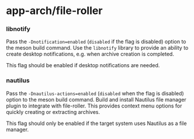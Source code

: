 # app-arch/file-roller

### libnotify
Pass the `-Dnotification=enabled` (`disabled` if the flag is disabled) option to the meson build command. Use the `libnotify` library to provide an ability to create desktop notifications, e.g. when archive creation is completed.

This flag should be enabled if desktop notifications are needed.

### nautilus
Pass the `-Dnautilus-actions=enabled` (`disabled` when the flag is disabled) option to the meson build command. Build and install Nautilus file manager plugin to integrate with file-roller. This provides context menu options for quickly creating or extracting archives.

This flag should only be enabled if the target system uses Nautilus as a file manager.
